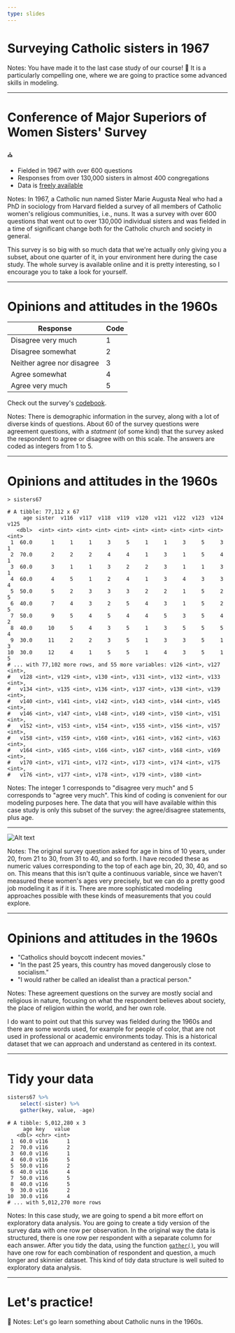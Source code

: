 ```yaml
---
type: slides
---
```


# Surveying Catholic sisters in 1967

Notes: You have made it to the last case study of our course! 🎉 It is a particularly compelling one, where we are going to practice some advanced skills in modeling.

---

# Conference of Major Superiors of Women Sisters' Survey
 ⛪
- Fielded in 1967 with over 600 questions
- Responses from over 130,000 sisters in almost 400 congregations
- Data is [freely available](https://curate.nd.edu/show/0r967368551)

Notes: In 1967, a Catholic nun named Sister Marie Augusta Neal who had a PhD in sociology from Harvard fielded a survey of all members of Catholic women's religious communities, i.e., nuns. It was a survey with over 600 questions that went out to over 130,000 individual sisters and was fielded in a time of significant change both for the Catholic church and society in general.

This survey is so big with so much data that we're actually only giving you a subset, about one quarter of it, in your environment here during the case study. The whole survey is available online and it is pretty interesting, so I encourage you to take a look for yourself.

---

# Opinions and attitudes in the 1960s

Response | Code 
--- | --- 
Disagree very much | 1
Disagree somewhat | 2 
Neither agree nor disagree | 3 
Agree somewhat | 4 
Agree very much | 5

Check out the survey's [codebook](https://curate.nd.edu/downloads/0v838051f6x).

Notes: There is demographic information in the survey, along with a lot of diverse kinds of questions. About 60 of the survey questions were agreement questions, with a *statment* (of some kind) that the survey asked the respondent to agree or disagree with on this scale. The answers are coded as integers from 1 to 5.

---

# Opinions and attitudes in the 1960s

```
> sisters67

# A tibble: 77,112 x 67
     age sister  v116  v117  v118  v119  v120  v121  v122  v123  v124  v125
   <dbl>  <int> <int> <int> <int> <int> <int> <int> <int> <int> <int> <int>
 1  60.0      1     1     1     3     5     1     1     3     5     3     1
 2  70.0      2     2     2     4     4     1     3     1     5     4     1
 3  60.0      3     1     1     3     2     2     3     1     1     3     1
 4  60.0      4     5     1     2     4     1     3     4     3     3     4
 5  50.0      5     2     3     3     3     2     2     1     5     2     5
 6  40.0      7     4     3     2     5     4     3     1     5     2     5
 7  50.0      9     5     4     5     4     4     5     3     5     4     2
 8  40.0     10     5     4     3     5     1     3     5     5     5     4
 9  30.0     11     2     2     3     5     1     3     3     5     1     3
10  30.0     12     4     1     5     5     1     4     3     5     1     5
# ... with 77,102 more rows, and 55 more variables: v126 <int>, v127 <int>,
#   v128 <int>, v129 <int>, v130 <int>, v131 <int>, v132 <int>, v133 <int>,
#   v134 <int>, v135 <int>, v136 <int>, v137 <int>, v138 <int>, v139 <int>,
#   v140 <int>, v141 <int>, v142 <int>, v143 <int>, v144 <int>, v145 <int>,
#   v146 <int>, v147 <int>, v148 <int>, v149 <int>, v150 <int>, v151 <int>,
#   v152 <int>, v153 <int>, v154 <int>, v155 <int>, v156 <int>, v157 <int>,
#   v158 <int>, v159 <int>, v160 <int>, v161 <int>, v162 <int>, v163 <int>,
#   v164 <int>, v165 <int>, v166 <int>, v167 <int>, v168 <int>, v169 <int>,
#   v170 <int>, v171 <int>, v172 <int>, v173 <int>, v174 <int>, v175 <int>,
#   v176 <int>, v177 <int>, v178 <int>, v179 <int>, v180 <int>
```

Notes: The integer 1 corresponds to "disagree very much" and 5 corresponds to "agree very much". This kind of coding is convenient for our modeling purposes here. The data that you will have available within this case study is only this subset of the survey: the agree/disagree statements, plus age.


---

![Alt text](https://github.com/juliasilge/supervised-ML-case-studies-course/blob/master/img/age_histogram.png?raw=true)

Notes: The original survey question asked for age in bins of 10 years, under 20, from 21 to 30, from 31 to 40, and so forth. I have recoded these as numeric values corresponding to the top of each age bin, 20, 30, 40, and so on. This means that this isn't quite a continuous variable, since we haven't measured these women's ages very precisely, but we can do a pretty good job modeling it as if it is. There are more sophisticated modeling approaches possible with these kinds of measurements that you could explore.  

---

# Opinions and attitudes in the 1960s


- "Catholics should boycott indecent movies."
- "In the past 25 years, this country has moved dangerously close to socialism."
- "I would rather be called an idealist than a practical person."

Notes: These agreement questions on the survey are mostly social and religious in nature, focusing on what the respondent believes about society, the place of religion within the world, and her own role. 

I do want to point out that this survey was fielded during the 1960s and there are some words used, for example for people of color, that are not used in professional or academic environments today. This is a historical dataset that we can approach and understand as centered in its context.

---

# Tidy your data

```r
sisters67 %>%
    select(-sister) %>%
    gather(key, value, -age)
```

```out
# A tibble: 5,012,280 x 3
     age key   value
   <dbl> <chr> <int>
 1  60.0 v116      1
 2  70.0 v116      2
 3  60.0 v116      1
 4  60.0 v116      5
 5  50.0 v116      2
 6  40.0 v116      4
 7  50.0 v116      5
 8  40.0 v116      5
 9  30.0 v116      2
10  30.0 v116      4
# ... with 5,012,270 more rows
```

Notes: In this case study, we are going to spend a bit more effort on exploratory data analysis. You are going to create a tidy version of the survey data with one row per observation. In the original way the data is structured, there is one row per respondent with a separate column for each answer. After you tidy the data, using the function [`gather()`](https://tidyr.tidyverse.org/reference/gather.html), you will have one row for each combination of respondent and question, a much longer and skinnier dataset. This kind of tidy data structure is well suited to exploratory data analysis.

---

# Let's practice!
 🌟
Notes: Let's go learn something about Catholic nuns in the 1960s. 











